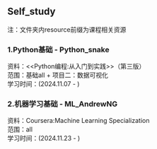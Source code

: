 ## Self_study  
注：文件夹内resource前缀为课程相关资源
  
### 1.Python基础 - Python_snake<br>  
资料：<<Python编程:从入门到实践>>（第三版）<br>
范围：基础all + 项目二：数据可视化<br>
学习时间：(2024.11.07 - )<br>  

### 2.机器学习基础 - ML_AndrewNG<br>  
资料：Coursera:Machine Learning Specialization<br>
范围：all<br>
学习时间：(2024.11.23 - )<br>  
